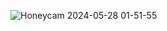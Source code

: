 

![Honeycam 2024-05-28 01-51-55](https://github.com/CSID-DGU/2024-01-CSC4004-03-Trogrammer/assets/50064865/06f2b006-f450-4279-addb-aa564e091ca7)
